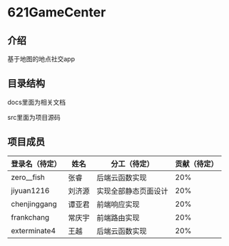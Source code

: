 # 621GameCenter

## 介绍

基于地图的地点社交app

## 目录结构

docs里面为相关文档

src里面为项目源码

##  项目成员

| 登录名（待定） | 姓名   | 分工（待定）                                     | 贡献（待定） |
| :------------- | ------ | --------------------------------------------  | ------------ |
| zero__fish      | 张睿   | 后端云函数实现          | 20%          |
| jiyuan1216           | 刘济源 | 实现全部静态页面设计                             | 20%          |
| chenjinggang   | 谭亚君 | 前端响应实现                   | 20%          |
| frankchang     | 常庆宇 | 前端路由实现                             | 20%          |
| exterminate4   | 王越   | 后端云函数实现       | 20%          |
